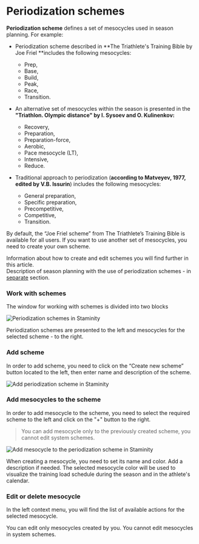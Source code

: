 # Periodization schemes

**Periodization scheme** defines a set of mesocycles used in season planning. For example:

* Periodization scheme described in **The Triathlete's Training Bible by Joe Friel **includes the following mesocycles:

  * Prep, 
  * Base, 
  * Build, 
  * Peak, 
  * Race, 
  * Transition. 

* An alternative set of mesocycles within the season is presented in the **"Triathlon. Olympic distance" by I. Sysoev and O. Kulinenkov:** 

  * Recovery, 
  * Preparation, 
  * Preparation-force, 
  * Aerobic, 
  * Pace mesocycle \(LT\), 
  * Intensive, 
  * Reduce.

* Traditional approach to periodization \(**according to Matveyev, 1977, edited by V.B. Issurin**\) includes the following mesocycles: 

  * General preparation, 
  * Specific preparation, 
  * Precompetitive, 
  * Competitive, 
  * Transition. 

By default, the “Joe Friel scheme” from The Triathlete’s Training Bible is available for all users. If you want to use another set of mesocycles, you need to create your own scheme.

Information about how to create and edit schemes you will find further in this article.  
Description of season planning with the use of periodization schemes - in [separate](/basics/season-plan.md) section.

### Work with schemes

The window for working with schemes is divided into two blocks

![Periodization schemes in Staminity](https://content.staminity.com/assets/images/periodization/schemes-overview.png)

Periodization schemes are presented to the left and mesocycles for the selected scheme - to the right.

### Add scheme

In order to add scheme, you need to click on the “Create new scheme” button located to the left, then enter name and description of the scheme.

![Add periodization scheme in Staminity](https://content.staminity.com/assets/images/periodization/schemes-create.png)

### Add mesocycles to the scheme

In order to add mesocycle to the scheme, you need to select the required scheme to the left and click on the "+" button to the right.

> You can add mesocycle only to the previously created scheme, you cannot edit system schemes.

![Add mesocycle to the periodization scheme in Staminity](https://content.staminity.com/assets/images/periodization/mesocycle-add.png)

When creating a mesocycle, you need to set its name and color. Add a description if needed. The selected mesocycle color will be used to visualize the training load schedule during the season and in the athlete's calendar.

### Edit or delete mesocycle

In the left context menu, you will find the list of available actions for the selected mesocycle.

You can edit only mesocycles created by you. You cannot edit mesocycles in system schemes.

